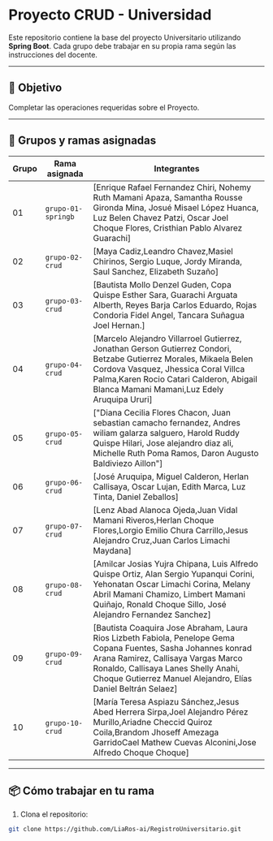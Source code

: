 # Proyecto CRUD - Universidad

Este repositorio contiene la base del proyecto Universitario utilizando **Spring Boot**. Cada grupo debe trabajar en su propia rama según las instrucciones del docente.

---

## 🚀 Objetivo

Completar las operaciones requeridas sobre el Proyecto.

---

## 👥 Grupos y ramas asignadas

| Grupo | Rama asignada       | Integrantes                     |
|-------|---------------------|----------------------------------|
| 01    | `grupo-01-springb`  | [Enrique Rafael Fernandez Chiri, Nohemy Ruth Mamani Apaza, Samantha Rousse Gironda Mina, Josué Misael López Huanca, Luz Belen Chavez Patzi, Oscar Joel Choque Flores, Cristhian Pablo Alvarez Guarachi]               |
| 02    | `grupo-02-crud`     | [Maya Cadiz,Leandro Chavez,Masiel Chirinos, Sergio Luque, Jordy Miranda, Saul Sanchez, Elizabeth Suzaño]               |
| 03    | `grupo-03-crud`     | [Bautista Mollo Denzel Guden, Copa Quispe Esther Sara, Guarachi Arguata Alberth, Reyes Barja Carlos Eduardo, Rojas Condoria Fidel Angel, Tancara Suñagua Joel Hernan.]               |
| 04    | `grupo-04-crud`     | [Marcelo Alejandro Villarroel Gutierrez, Jonathan Gerson Gutierrez Condori, Betzabe Gutierrez Morales, Mikaela Belen Cordova Vasquez, Jhessica Coral Villca Palma,Karen Rocio Catari Calderon, Abigail Blanca Mamani Mamani,Luz Edely Aruquipa Ururi]               |
| 05    | `grupo-05-crud`     | ["Diana Cecilia Flores Chacon, Juan sebastian camacho fernandez, Andres wiliam galarza salguero, Harold Ruddy Quispe Hilari, Jose alejandro diaz ali, Michelle Ruth Poma Ramos, Daron Augusto Baldiviezo Aillon"]               |
| 06    | `grupo-06-crud`     | [José Aruquipa, Miguel Calderon, Herlan Callisaya, Oscar Lujan, Edith Marca, Luz Tinta, Daniel Zeballos]               |
| 07    | `grupo-07-crud`     | [Lenz Abad Alanoca Ojeda,Juan Vidal Mamani Riveros,Herlan Choque Flores,Lorgio Emilio Chura Carrillo,Jesus Alejandro Cruz,Juan Carlos Limachi Maydana]               |
| 08    | `grupo-08-crud`     | [Amilcar Josias Yujra Chipana, Luis Alfredo Quispe Ortiz, Alan Sergio Yupanqui Corini, Yehonatan Oscar Limachi Corina, Melany Abril Mamani Chamizo, Limbert Mamani Quiñajo, Ronald Choque Sillo, José Alejandro Fernandez Sanchez]               |
| 09    | `grupo-09-crud`     | [Bautista Coaquira Jose Abraham, Laura Rios Lizbeth Fabiola, Penelope Gema Copana Fuentes, Sasha Johannes konrad Arana Ramirez, Callisaya Vargas Marco Ronaldo, Callisaya Lanes Shelly Anahi, Choque Gutierrez Manuel Alejandro, Elías Daniel Beltrán Selaez]               |
| 10    | `grupo-10-crud`     | [María Teresa Aspiazu Sánchez,Jesus Abed Herrera Sirpa,Joel Alejandro Pérez Murillo,Ariadne Checcid Quiroz Coila,Brandom Jhoseff Amezaga GarridoCael Mathew Cuevas Alconini,Jose Alfredo Choque Choque]               |

---


## 📦 Cómo trabajar en tu rama

1. Clona el repositorio:
```bash
git clone https://github.com/LiaRos-ai/RegistroUniversitario.git
